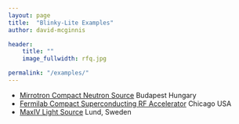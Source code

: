 ```yaml
---
layout: page
title:  "Blinky-Lite Examples"
author: david-mcginnis

header:
    title: ""
    image_fullwidth: rfq.jpg

permalink: "/examples/"
---
```

- [Mirrotron Compact Neutron Source](https://www.bl-mirrotron.com/) Budapest Hungary
- [Fermilab Compact Superconducting RF Accelerator](https://bl-fermi-01.app/) Chicago USA
- [MaxIV Light Source](https://bl-maxiv.se/) Lund, Sweden
